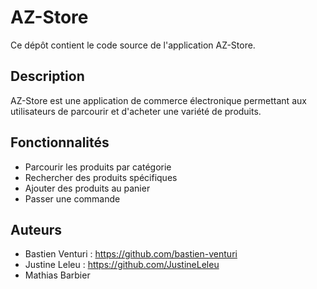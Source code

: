 # AZ-Store

Ce dépôt contient le code source de l'application AZ-Store.

## Description

AZ-Store est une application de commerce électronique permettant aux utilisateurs de parcourir et d'acheter une variété de produits.

## Fonctionnalités

- Parcourir les produits par catégorie
- Rechercher des produits spécifiques
- Ajouter des produits au panier
- Passer une commande

## Auteurs

- Bastien Venturi : https://github.com/bastien-venturi
- Justine Leleu : https://github.com/JustineLeleu
- Mathias Barbier 

